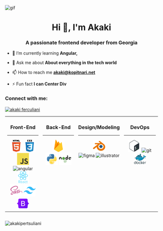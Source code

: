 <img src="https://i.redd.it/n8agw6z2smyb1.gif" alt="gif" align="center"/>

<h1 align="center">Hi 👋, I'm Akaki</h1>
<h3 align="center">A passionate frontend developer from Georgia</h3>

-   🌱 I’m currently learning **Angular,**

-   💬 Ask me about **About everything in the tech world**

-   📫 How to reach me **akaki@kopitnari.net**

-   ⚡ Fun fact **I can Center Div**

<h3 align="left">Connect with me:</h3>
<a href="https://fb.com/akaki.ferculiani.12" target="_blank"><img align="center" src="https://raw.githubusercontent.com/rahuldkjain/github-profile-readme-generator/master/src/images/icons/Social/facebook.svg" alt="akaki ferculiani" height="30" width="40" /></a>

<table>
    <td valign="top" width="25%">
        <h3 align="center">Front-End</h3>
        <hr>
        <div align="center">
            <img src="https://raw.githubusercontent.com/devicons/devicon/master/icons/html5/html5-original-wordmark.svg" alt="html5" width="40" height="40"/>
            <img src="https://raw.githubusercontent.com/devicons/devicon/master/icons/css3/css3-original-wordmark.svg" alt="css3" width="40" height="40"/>
        </div>
        <div align="center">
            <img src="https://raw.githubusercontent.com/devicons/devicon/master/icons/javascript/javascript-original.svg" alt="javascript" width="40" height="40"/>
            <img src="https://angular.io/assets/images/logos/angular/angular.svg" alt="angular" width="40" height="40"/>
            <img src="https://raw.githubusercontent.com/devicons/devicon/master/icons/react/react-original-wordmark.svg" alt="react" width="40" height="40"/>
        </div>
        <div align="center">
            <img src="https://raw.githubusercontent.com/devicons/devicon/master/icons/sass/sass-original.svg" alt="sass" width="40" height="40"/>
            <img src="https://raw.githubusercontent.com/devicons/devicon/master/icons/tailwindcss/tailwindcss-original.svg" alt="tailwind" width="40" height="40"/>
            <img src="https://raw.githubusercontent.com/devicons/devicon/master/icons/bootstrap/bootstrap-original.svg" alt="bootstrap" width="40" height="40"/>
        </div>
    </td>
    <td valign="top" width="25%">
        <h3 align="center">Back-End</h3>
        <hr>
        <div align="center">
             <img src="https://raw.githubusercontent.com/devicons/devicon/master/icons/firebase/firebase-original.svg" alt="firebase" width="40" height="40"/>
        </div>
        <div align="center">
            <img src="https://raw.githubusercontent.com/devicons/devicon/master/icons/python/python-original.svg" alt="python" width="40" height="40"/>
            <img src="https://raw.githubusercontent.com/devicons/devicon/master/icons/nodejs/nodejs-original-wordmark.svg" alt="nodejs" width="40" height="40"/>
        </div>
    </td>
    <td valign="top" width="25%">
        <h3 align="center">Design/Modeling</h3>
        <hr>
        <div align="center">
             <img src="https://raw.githubusercontent.com/devicons/devicon/master/icons/blender/blender-original.svg" alt="blender" width="40" height="40"/>
        </div>
        <div align="center">
            <img src="https://www.vectorlogo.zone/logos/figma/figma-icon.svg" alt="figma" width="40" height="40"/>
            <img src="https://www.vectorlogo.zone/logos/adobe_illustrator/adobe_illustrator-icon.svg" alt="illustrator" width="40" height="40"/>
        </div>
    </td>
    <td valign="top" width="25%">
        <h3 align="center">DevOps</h3>
        <hr>
        <div align="center">
            <img src="https://raw.githubusercontent.com/devicons/devicon/master/icons/bash/bash-original.svg" alt="bash" width="40" height="40"/>
            <img src="https://www.vectorlogo.zone/logos/git-scm/git-scm-icon.svg" alt="git" width="40" height="40"/>
        </div>
        <div align="center">
            <img src="https://raw.githubusercontent.com/devicons/devicon/master/icons/docker/docker-original-wordmark.svg" alt="docker" width="40" height="40"/>
        </div>
    </td>
</table>

##

<img align="left" src="https://github-readme-stats.vercel.app/api/top-langs?username=akakipertsuliani&show_icons=true&locale=en&layout=compact&theme=tokyonight" alt="akakipertsuliani" />

